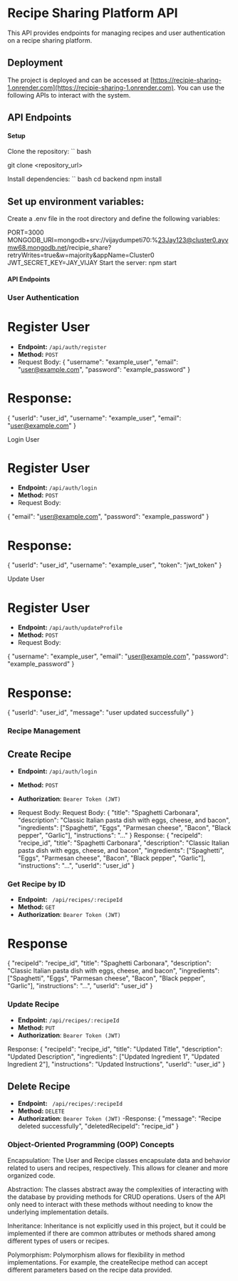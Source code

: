 
# Recipe Sharing Platform API
This API provides endpoints for managing recipes and user authentication on a recipe sharing platform.

## Deployment

The project is deployed and can be accessed at [https://recipie-sharing-1.onrender.com](https://recipie-sharing-1.onrender.com).
You can use the following APIs to interact with the system.
## API Endpoints

#### Setup
Clone the repository:
`` bash

git clone <repository_url>

Install dependencies:
`` bash
cd backend
npm install
## Set up environment variables:
Create a .env file in the root directory and define the following variables:

PORT=3000
MONGODB_URI=mongodb+srv://vijaydumpeti70:%23Jay123@cluster0.ayvmw68.mongodb.net/recipie_share?retryWrites=true&w=majority&appName=Cluster0
JWT_SECRET_KEY=JAY_VIJAY
Start the server:
npm start


#### API Endpoints
### User Authentication
# Register User
- **Endpoint:** `/api/auth/register`
- **Method:** `POST`
- Request Body:
{
  "username": "example_user",
  "email": "user@example.com",
  "password": "example_password"
}
# Response:
{
  "userId": "user_id",
  "username": "example_user",
  "email": "user@example.com"
}

Login User
# Register User
- **Endpoint:** `/api/auth/login`
- **Method:** `POST`
- Request Body:

{
  "email": "user@example.com",
  "password": "example_password"
}
# Response:

{
  "userId": "user_id",
  "username": "example_user",
  "token": "jwt_token"
}

Update User
# Register User
- **Endpoint:** `/api/auth/updateProfile`
- **Method:** `POST`
- Request Body:

{
  "username": "example_user",
  "email": "user@example.com",
  "password": "example_password"
}
# Response:
{
  "userId": "user_id",
  "message": "user updated successfully"
}

### Recipe Management

## Create Recipe
- **Endpoint:** `/api/auth/login`
- **Method:** `POST`
- **Authorization**: `Bearer Token (JWT)`

- Request Body:
Request Body:
{
  "title": "Spaghetti Carbonara",
  "description": "Classic Italian pasta dish with eggs, cheese, and bacon",
  "ingredients": ["Spaghetti", "Eggs", "Parmesan cheese", "Bacon", "Black pepper", "Garlic"],
  "instructions": "..."
}
Response:
{
  "recipeId": "recipe_id",
  "title": "Spaghetti Carbonara",
  "description": "Classic Italian pasta dish with eggs, cheese, and bacon",
  "ingredients": ["Spaghetti", "Eggs", "Parmesan cheese", "Bacon", "Black pepper", "Garlic"],
  "instructions": "...",
  "userId": "user_id"
}

### Get Recipe by ID
- **Endpoint:** ` /api/recipes/:recipeId`
- **Method:** `GET`
- **Authorization**: `Bearer Token (JWT)`

# Response
{
  "recipeId": "recipe_id",
  "title": "Spaghetti Carbonara",
  "description": "Classic Italian pasta dish with eggs, cheese, and bacon",
  "ingredients": ["Spaghetti", "Eggs", "Parmesan cheese", "Bacon", "Black pepper", "Garlic"],
  "instructions": "...",
  "userId": "user_id"
}


### Update Recipe
- **Endpoint:** `/api/recipes/:recipeId`
- **Method:** `PUT`
- **Authorization**: `Bearer Token (JWT)`
  
Response:
{
  "recipeId": "recipe_id",
  "title": "Updated Title",
  "description": "Updated Description",
  "ingredients": ["Updated Ingredient 1", "Updated Ingredient 2"],
  "instructions": "Updated Instructions",
  "userId": "user_id"
}

## Delete Recipe
- **Endpoint:** ` /api/recipes/:recipeId`
- **Method:** `DELETE`
- **Authorization**: `Bearer Token (JWT)`
-Response:
{
  "message": "Recipe deleted successfully",
  "deletedRecipeId": "recipe_id"
}




### Object-Oriented Programming (OOP) Concepts
Encapsulation: The User and Recipe classes encapsulate data and behavior related to users and recipes, respectively. This allows for cleaner and more organized code.

Abstraction: The classes abstract away the complexities of interacting with the database by providing methods for CRUD operations. Users of the API only need to interact with these methods without needing to know the underlying implementation details.

Inheritance: Inheritance is not explicitly used in this project, but it could be implemented if there are common attributes or methods shared among different types of users or recipes.

Polymorphism: Polymorphism allows for flexibility in method implementations. For example, the createRecipe method can accept different parameters based on the recipe data provided.
